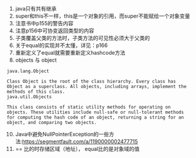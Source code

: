 1. java只有共有继承
2. super和this不一样，this是一个对象的引用，而super不能赋给一个对象变量
3. 注意书中p155的警告内容
4. 注意p156中可协变返回类型的内容
5. 子类覆盖父类的方法时，子类方法的可见性必须大于父类的
6. 关于equal的实现并不太懂，详见：p166
7. 重新定义了equal就需要重新定义hashcode方法
9. objects 与 object
```$xslt
java.lang.Object

Class Object is the root of the class hierarchy. Every class has Object as a superclass. All objects, including arrays, implement the methods of this class.
java.util.Objects

This class consists of static utility methods for operating on objects. These utilities include null-safe or null-tolerant methods for computing the hash code of an object, returning a string for an object, and comparing two objects.
```
10. Java中避免NullPointerException的一些方法:https://segmentfault.com/a/1190000002477715
11. == 比的时存储区域（地址）， equal比的是对象域的值
